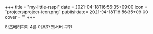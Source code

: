 +++
title = "my-little-raspi"
date = 2021-04-18T16:56:35+09:00
icon = "projects/project-icon.png"
publishdate= 2021-04-18T16:56:35+09:00
cover = ""
+++

라즈베리파이 4를 이용한 웹서버 구현